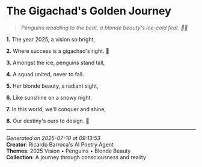 # The Gigachad's Golden Journey

> *Penguins waddling to the beat, a blonde beauty's ice-cold feat. 🥶🐧*

**1.** The year 2025, a vision so bright,


**2.** Where success is a gigachad's right. 🌟


**3.** Amongst the ice, penguins stand tall,


**4.** A squad united, never to fall.


**5.** Her blonde beauty, a radiant sight,


**6.** Like sunshine on a snowy night.


**7.** In this world, we'll conquer and shine,


**8.** Our destiny's ours to design. 💫



---

*Generated on 2025-07-10 at 09:13:53*  
**Creator**: Ricardo Barroca's AI Poetry Agent  
**Themes**: 2025 Vision • Penguins • Blonde Beauty  
**Collection**: A journey through consciousness and reality
